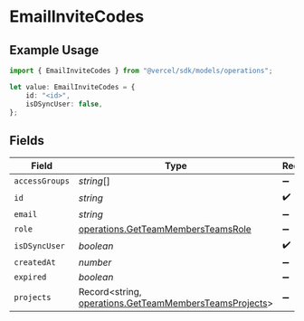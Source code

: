 # EmailInviteCodes

## Example Usage

```typescript
import { EmailInviteCodes } from "@vercel/sdk/models/operations";

let value: EmailInviteCodes = {
    id: "<id>",
    isDSyncUser: false,
};
```

## Fields

| Field                                                                                                            | Type                                                                                                             | Required                                                                                                         | Description                                                                                                      |
| ---------------------------------------------------------------------------------------------------------------- | ---------------------------------------------------------------------------------------------------------------- | ---------------------------------------------------------------------------------------------------------------- | ---------------------------------------------------------------------------------------------------------------- |
| `accessGroups`                                                                                                   | *string*[]                                                                                                       | :heavy_minus_sign:                                                                                               | N/A                                                                                                              |
| `id`                                                                                                             | *string*                                                                                                         | :heavy_check_mark:                                                                                               | N/A                                                                                                              |
| `email`                                                                                                          | *string*                                                                                                         | :heavy_minus_sign:                                                                                               | N/A                                                                                                              |
| `role`                                                                                                           | [operations.GetTeamMembersTeamsRole](../../models/operations/getteammembersteamsrole.md)                         | :heavy_minus_sign:                                                                                               | N/A                                                                                                              |
| `isDSyncUser`                                                                                                    | *boolean*                                                                                                        | :heavy_check_mark:                                                                                               | N/A                                                                                                              |
| `createdAt`                                                                                                      | *number*                                                                                                         | :heavy_minus_sign:                                                                                               | N/A                                                                                                              |
| `expired`                                                                                                        | *boolean*                                                                                                        | :heavy_minus_sign:                                                                                               | N/A                                                                                                              |
| `projects`                                                                                                       | Record<string, [operations.GetTeamMembersTeamsProjects](../../models/operations/getteammembersteamsprojects.md)> | :heavy_minus_sign:                                                                                               | N/A                                                                                                              |